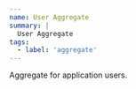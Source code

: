 ```yaml
---
name: User Aggregate
summary: |
  User Aggregate
tags:
  - label: 'aggregate' 
---
```

Aggregate for application users.

<Mermaid />